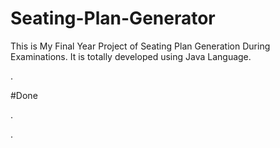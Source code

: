 # Seating-Plan-Generator

This is My Final Year Project of Seating Plan Generation During Examinations. It is totally developed using Java Language.






































































































.





















































#Done










































































































.




































































































































































































































































































































































































































































































.






































